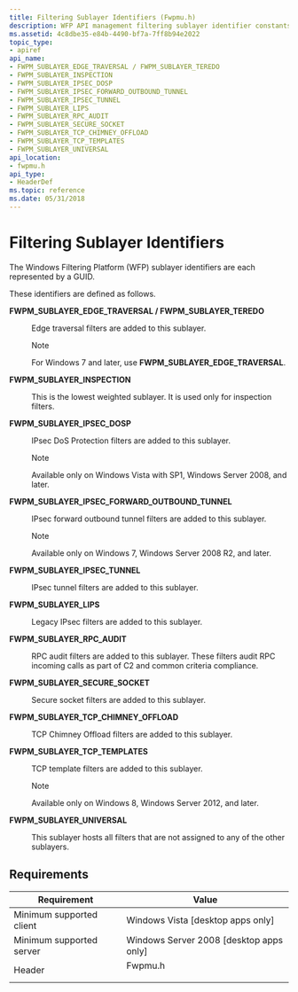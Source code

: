 ```yaml
---
title: Filtering Sublayer Identifiers (Fwpmu.h)
description: WFP API management filtering sublayer identifier constants.
ms.assetid: 4c8dbe35-e84b-4490-bf7a-7ff8b94e2022
topic_type:
- apiref
api_name:
- FWPM_SUBLAYER_EDGE_TRAVERSAL / FWPM_SUBLAYER_TEREDO
- FWPM_SUBLAYER_INSPECTION
- FWPM_SUBLAYER_IPSEC_DOSP
- FWPM_SUBLAYER_IPSEC_FORWARD_OUTBOUND_TUNNEL
- FWPM_SUBLAYER_IPSEC_TUNNEL
- FWPM_SUBLAYER_LIPS
- FWPM_SUBLAYER_RPC_AUDIT
- FWPM_SUBLAYER_SECURE_SOCKET
- FWPM_SUBLAYER_TCP_CHIMNEY_OFFLOAD
- FWPM_SUBLAYER_TCP_TEMPLATES
- FWPM_SUBLAYER_UNIVERSAL
api_location:
- fwpmu.h
api_type:
- HeaderDef
ms.topic: reference
ms.date: 05/31/2018
---
```


# Filtering Sublayer Identifiers

The Windows Filtering Platform (WFP) sublayer identifiers are each represented by a GUID.

These identifiers are defined as follows.

<dl> <dt>

<span id="FWPM_SUBLAYER_EDGE_TRAVERSAL________________________FWPM_SUBLAYER_TEREDO"></span><span id="fwpm_sublayer_edge_traversal________________________fwpm_sublayer_teredo"></span>**FWPM\_SUBLAYER\_EDGE\_TRAVERSAL / FWPM\_SUBLAYER\_TEREDO**
</dt> <dd> <dl> <dt>



Edge traversal filters are added to this sublayer.

> [!Note]  
> For Windows 7 and later, use **FWPM\_SUBLAYER\_EDGE\_TRAVERSAL**.

 


</dt> </dl> </dd> <dt>

<span id="FWPM_SUBLAYER_INSPECTION"></span><span id="fwpm_sublayer_inspection"></span>**FWPM\_SUBLAYER\_INSPECTION**
</dt> <dd> <dl> <dt>



This is the lowest weighted sublayer. It is used only for inspection filters.


</dt> </dl> </dd> <dt>

<span id="FWPM_SUBLAYER_IPSEC_DOSP"></span><span id="fwpm_sublayer_ipsec_dosp"></span>**FWPM\_SUBLAYER\_IPSEC\_DOSP**
</dt> <dd> <dl> <dt>



IPsec DoS Protection filters are added to this sublayer.

> [!Note]  
> Available only on Windows Vista with SP1, Windows Server 2008, and later.

 


</dt> </dl> </dd> <dt>

<span id="FWPM_SUBLAYER_IPSEC_FORWARD_OUTBOUND_TUNNEL"></span><span id="fwpm_sublayer_ipsec_forward_outbound_tunnel"></span>**FWPM\_SUBLAYER\_IPSEC\_FORWARD\_OUTBOUND\_TUNNEL**
</dt> <dd> <dl> <dt>



IPsec forward outbound tunnel filters are added to this sublayer.

> [!Note]  
> Available only on Windows 7, Windows Server 2008 R2, and later.

 


</dt> </dl> </dd> <dt>

<span id="FWPM_SUBLAYER_IPSEC_TUNNEL"></span><span id="fwpm_sublayer_ipsec_tunnel"></span>**FWPM\_SUBLAYER\_IPSEC\_TUNNEL**
</dt> <dd> <dl> <dt>



IPsec tunnel filters are added to this sublayer.


</dt> </dl> </dd> <dt>

<span id="FWPM_SUBLAYER_LIPS"></span><span id="fwpm_sublayer_lips"></span>**FWPM\_SUBLAYER\_LIPS**
</dt> <dd> <dl> <dt>



Legacy IPsec filters are added to this sublayer.


</dt> </dl> </dd> <dt>

<span id="FWPM_SUBLAYER_RPC_AUDIT"></span><span id="fwpm_sublayer_rpc_audit"></span>**FWPM\_SUBLAYER\_RPC\_AUDIT**
</dt> <dd> <dl> <dt>



RPC audit filters are added to this sublayer. These filters audit RPC incoming calls as part of C2 and common criteria compliance.


</dt> </dl> </dd> <dt>

<span id="FWPM_SUBLAYER_SECURE_SOCKET"></span><span id="fwpm_sublayer_secure_socket"></span>**FWPM\_SUBLAYER\_SECURE\_SOCKET**
</dt> <dd> <dl> <dt>



Secure socket filters are added to this sublayer.


</dt> </dl> </dd> <dt>

<span id="FWPM_SUBLAYER_TCP_CHIMNEY_OFFLOAD"></span><span id="fwpm_sublayer_tcp_chimney_offload"></span>**FWPM\_SUBLAYER\_TCP\_CHIMNEY\_OFFLOAD**
</dt> <dd> <dl> <dt>



TCP Chimney Offload filters are added to this sublayer.


</dt> </dl> </dd> <dt>

<span id="FWPM_SUBLAYER_TCP_TEMPLATES______________________"></span><span id="fwpm_sublayer_tcp_templates______________________"></span>**FWPM\_SUBLAYER\_TCP\_TEMPLATES** 
</dt> <dd> <dl> <dt>



TCP template filters are added to this sublayer.

> [!Note]  
> Available only on Windows 8, Windows Server 2012, and later.

 


</dt> </dl> </dd> <dt>

<span id="FWPM_SUBLAYER_UNIVERSAL"></span><span id="fwpm_sublayer_universal"></span>**FWPM\_SUBLAYER\_UNIVERSAL**
</dt> <dd> <dl> <dt>



This sublayer hosts all filters that are not assigned to any of the other sublayers.


</dt> </dl> </dd> </dl>

## Requirements



| Requirement | Value |
|-------------------------------------|------------------------------------------------------------------------------------|
| Minimum supported client<br/> | Windows Vista \[desktop apps only\]<br/>                                     |
| Minimum supported server<br/> | Windows Server 2008 \[desktop apps only\]<br/>                               |
| Header<br/>                   | <dl> <dt>Fwpmu.h</dt> </dl> |



 

 





